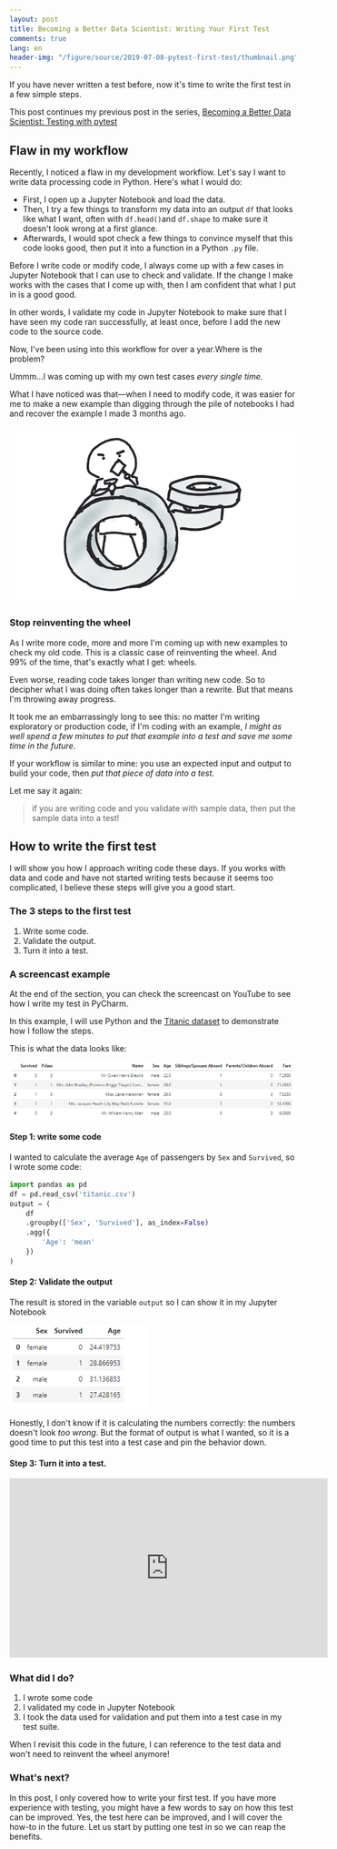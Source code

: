 ```yaml
---
layout: post
title: Becoming a Better Data Scientist: Writing Your First Test
comments: true
lang: en
header-img: "/figure/source/2019-07-08-pytest-first-test/thumbnail.png"
---
```


If you have never written a test before, now it's time to write the first test in a few simple steps.

This post continues my previous post in the series, [Becoming a Better Data Scientist: Testing with pytest](https://changhsinlee.com/pytest-intro/)

## Flaw in my workflow

Recently, I noticed a flaw in my development workflow. Let's say I want to write data processing code in Python. Here's what I would do:

* First, I open up a Jupyter Notebook and load the data.
* Then, I try a few things to transform my data into an output `df` that looks like what I want, often with `df.head()`and `df.shape` to make sure it doesn't look wrong at a first glance.
* Afterwards, I would spot check a few things to convince myself that this code looks good, then put it into a function in a Python `.py` file.

Before I write code or modify code, I always come up with a few cases in Jupyter Notebook that I can use to check and validate. If the change I make works with the cases that I come up with, then I am confident that what I put in is a good good.

In other words, I validate my code in Jupyter Notebook to make sure that I have seen my code ran successfully, at least once, before I add the new code to the source code.

Now, I've been using into this workflow for over a year.Where is the problem?

Ummm...I was coming up with my own test cases _every single time_.

What I have noticed was that—when I need to modify code, it was easier for me to make a new example than digging through the pile of notebooks I had and recover the example I made 3 months ago.

![Let's reinvent the wheel](/figure/source/2019-07-08-pytest-first-test/wheel.png)

### Stop reinventing the wheel

As I write more code, more and more I'm coming up with new examples to check my old code. This is a classic case of reinventing the wheel. And 99% of the time, that's exactly what I get: wheels.

Even worse, reading code takes longer than writing new code. So to decipher what I was doing often takes longer than a rewrite. But that means I'm throwing away progress.

It took me an embarrassingly long to see this: no matter I'm writing exploratory or production code, if I'm coding with an example, _I might as well spend a few minutes to put that example into a test and save me some time in the future_.

If your workflow is similar to mine: you use an expected input and output to build your code, then _put that piece of data into a test._

Let me say it again:

> if you are writing code and you validate with sample data, then put the sample data into a test!

## How to write the first test

I will show you how I approach writing code these days. If you works with data and code and have not started writing tests because it seems too complicated, I believe these steps will give you a good start.

### The 3 steps to the first test

1. Write some code.
2. Validate the output.
3. Turn it into a test.

### A screencast example

At the end of the section, you can check the screencast on YouTube to see how I write my test in PyCharm.

In this example, I will use Python and the [Titanic dataset](https://www.kaggle.com/c/titanic) to demonstrate how I follow the steps.

This is what the data looks like:

![head of titanic dataset](/figure/source/2019-07-08-pytest-first-test/titanic-head.png)

#### Step 1: write some code

I wanted to calculate the average `Age` of passengers by `Sex` and `Survived`, so I wrote some code:

```py
import pandas as pd
df = pd.read_csv('titanic.csv')
output = (
    df
    .groupby(['Sex', 'Survived'], as_index=False)
    .agg({
        'Age': 'mean'
    })
)
```

#### Step 2: Validate the output

The result is stored in the variable `output` so I can show it in my Jupyter Notebook

 ![output of my function](/figure/source/2019-07-08-pytest-first-test/titanic-output.png)

Honestly, I don't know if it is calculating the numbers correctly: the numbers doesn't look _too wrong_. But the format of output is what I wanted, so it is a good time to put this test into a test case and pin the behavior down.

 #### Step 3: Turn it into a test.

<iframe width="560" height="315" src="https://www.youtube.com/embed/sySUSDVGKkA" frameborder="0" allow="accelerometer; autoplay; encrypted-media; gyroscope; picture-in-picture" allowfullscreen></iframe>

### What did I do?

1. I wrote some code
2. I validated my code in Jupyter Notebook
3. I took the data used for validation and put them into a test case in my test suite.

When I revisit this code in the future, I can reference to the test data and won't need to reinvent the wheel anymore!

### What's next?

In this post, I only covered how to write your first test. If you have more experience with testing, you might have a few words to say on how this test can be improved. Yes, the test here can be improved, and I will cover the how-to in the future. Let us start by putting one test in so we can reap the benefits.

